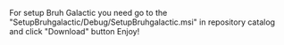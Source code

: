 For setup Bruh Galactic you need go to the "SetupBruhgalactic/Debug/SetupBruhgalactic.msi" in repository catalog and click "Download" button
Enjoy!
